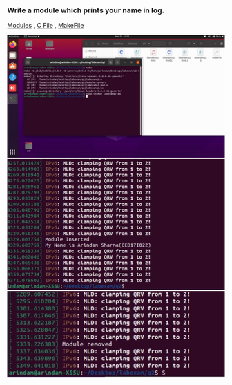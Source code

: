 ### Write a module which prints your name in log.

[Modules](./q2) , [C File](./q2/labexamq1.c) , [MakeFile](./q2/Makefile)

![Make](./q2_output/output1.jpg)
![Insert](./q2_output/output2.jpg)
![Remove](./q2_output/output3.jpg)